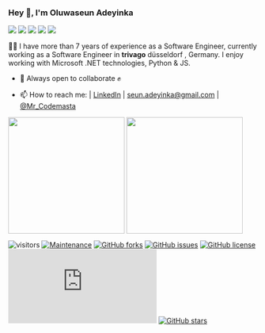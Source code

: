 ### Hey 👋, I'm Oluwaseun Adeyinka

[![](https://vistr.dev/badge?repo=codemasta.codemasta&corners=square)](https://github.com/codemasta/vistr.dev)
[![](https://img.shields.io/badge/-@Mr_Codemasta-%231DA1F2?style=flat-square&logo=twitter&logoColor=ffffff)](https://twitter.com/Mr_Codemasta)
[![](https://img.shields.io/badge/-@codemasta-%23181717?style=flat-square&logo=github)](https://github.com/codemasta)
[![](https://img.shields.io/badge/-Oluwaseun%20Adeyinka-blue?style=flat-square&logo=Linkedin&logoColor=white&link=https://www.linkedin.com/in/adeyinkaoluwaseun/)](https://www.linkedin.com/in/adeyinkaoluwaseun/)
[![](https://img.shields.io/website?color=0ab9e6&style=flat-square&up_message=adeyinkaseun.com&url=https%3A%2F%2Fadeyinkaseun.com)](https://adeyinkaseun.com)

<!--
**codemasta/codemasta** is a ✨ _special_ ✨ repository because its `README.md` (this file) appears on your GitHub profile.


Here are some ideas to get you started:

- 🔭 I’m currently working on ...
- 🌱 I’m currently learning ...
- 👯 I’m looking to collaborate on ...
- 🤔 I’m looking for help with ...
- 💬 Ask me about ...
- 📫 How to reach me: ...
- 😄 Pronouns: ...
- ⚡ Fun fact: ...
-->
 👨‍💻  I have more than 7 years of experience as a Software Engineer, currently working as a Software Engineer in **trivago** düsseldorf , Germany. I enjoy working with Microsoft .NET technologies, Python & JS.


- 👯 Always open to collaborate ✊


- 📫 How to reach me: | <a href="https://www.linkedin.com/in/adeyinkaoluwaseun/">LinkedIn</a> | <a href="mailto:seun.adeyinka@gmail.com">seun.adeyinka@gmail.com</a> | <a href="https://twitter.com/Mr_Codemasta">@Mr_Codemasta</a>



<a href="https://github.com/codemasta/codemasta">
	<img height="235px" align="center" src="https://github-readme-stats.vercel.app/api?username=codemasta&title_color=ffffff&theme=vue-dark&show_icons=true&count_private=true" /></a>
<a href="https://github.com/codemasta/codemasta"><img height="235px" align="center" src="https://github-readme-stats.vercel.app/api/top-langs/?username=codemasta&title_color=ffffff&theme=vue-dark&show_icons=true&count_private=true" /></a>

<p></p>
<p></p>

![visitors](https://visitor-badge.glitch.me/badge?page_id=codemasta)
[![Maintenance](https://img.shields.io/badge/Maintained%3F-yes-green.svg)](https://gitHub.com/codemasta/codemasta/graphs/commit-activity)
[![GitHub forks](https://img.shields.io/github/forks/codemasta/codemasta.svg)](https://github.com/codemasta/codemasta/network)
[![GitHub issues](https://img.shields.io/github/issues/codemasta/codemasta.svg)](https://github.com/codemasta/codemasta/issues)
[![GitHub license](https://img.shields.io/github/license/codemasta/codemasta.svg)](https://github.com/codemasta/codemasta/blob/main/LICENSE)
[![Only 32 Kb](https://badge-size.herokuapp.com/codemasta/codemasta/main/README.md)](https://github.com/codemasta/codemasta/blob/main/README.md)
[![GitHub stars](https://img.shields.io/github/stars/codemasta/codemasta.svg?style=flat&label=Star&maxAge=2592000)](https://github.com/codemasta/codemasta/stargazers/)

